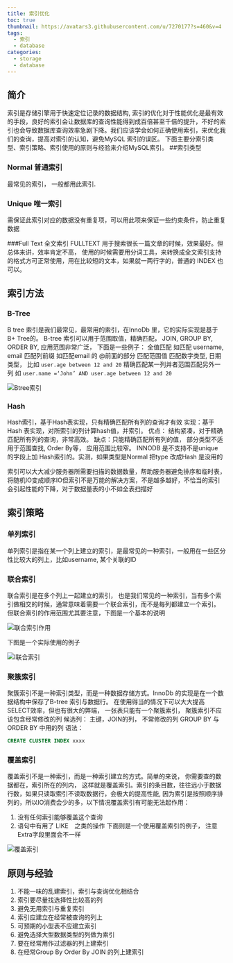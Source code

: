 ```yaml
---
title: 索引优化
toc: true
thumbnail: https://avatars3.githubusercontent.com/u/7270177?s=460&v=4
tags:
  - 索引
  - database
categories:
  - storage
  - database
---
```


## 简介
索引是存储引擎用于快速定位记录的数据结构, 索引的优化对于性能优化是最有效的手段，良好的索引会让数据库的查询性能得到成百倍甚至千倍的提升，不好的索引也会导致数据库查询效率急剧下降。我们应该学会如何正确使用索引，来优化我们的查询，提高对索引的认知，避免MySQL 索引的误区。
下面主要分索引类型、索引策略、索引使用的原则与经验来介绍MySQL索引。
##索引类型

### Normal 普通索引
最常见的索引， 一般都用此索引.

### Unique  唯一索引
需保证此索引对应的数据没有重复项，可以用此项来保证一些约束条件，防止重复数据

###Full Text 全文索引
FULLTEXT 用于搜索很长一篇文章的时候，效果最好。但总体来讲，效率肯定不高， 使用的时候需要用分词工具，来转换成全文索引支持的格式方可正常使用，用在比较短的文本，如果就一两行字的，普通的 INDEX 也可以。

## 索引方法
###	B-Tree
B tree 索引是我们最常见，最常用的索引，在InnoDb 里，它的实际实现是基于B+ Tree的。
B-tree 索引可以用于范围取值，精确匹配， JOIN,  GROUP BY, ORDER BY, 应用范围非常广泛， 下面是一些例子：
全值匹配 如匹配 username, email
匹配列前缀 如匹配email 的 @前面的部分
匹配范围值 匹配数字类型, 日期类型， 比如  `user.age between 12 and 20`
精确匹配某一列并者范围匹配另外一列 如 `user.name =‘John’ AND user.age between 12 and 20`

![Btree索引](https://qhyxpicoss.kujiale.com/2018/12/17/LQL3LDQKAQBZOUTLAAAAAAA8_915x561.png)


###	Hash
Hash索引，基于Hash表实现，只有精确匹配所有列的查询才有效
实现：基于Hash 表实现，对所索引的列计算hash值，并索引。
优点： 结构紧凑，对于精确匹配所有列的查询，非常高效。
缺点：只能精确匹配所有列的值， 部分类型不适用于范围查找, Order By等， 应用范围比较窄。
INNODB 是不支持不是unique 的字段上加 Hash索引的。实测，如果类型是Normal 把type 改成Hash 是没用的


索引可以大大减少服务器所需要扫描的数据数量，帮助服务器避免排序和临时表，将随机IO变成顺序IO但索引不是万能的解决方案，不是越多越好，不恰当的索引会引起性能的下降，对于数据量表的小不如全表扫描好


## 索引策略	
###	单列索引
单列索引是指在某一个列上建立的索引，是最常见的一种索引，一般用在一些区分性比较大的列上，比如username, 某个关联的ID
###	联合索引
联合索引是在多个列上一起建立的索引， 也是我们常见的一种索引，当有多个索引做相交的时候，通常意味着需要一个联合索引，而不是每列都建立一个索引。
但联合索引的作用范围尤其要注意，下图是一个基本的说明

![联合索引作用](https://qhyxpicoss.kujiale.com/2018/12/17/LQLZ2NIKAQBZMZASAAAAADI8_476x398.png)

下图是一个实际使用的例子

![l联合索引](https://qhyxpicoss.kujiale.com/2018/12/17/LQL3LDQKAQBZOUTLAAAAAAI8_904x604.png)

### 聚簇索引
聚簇索引不是一种索引类型，而是一种数据存储方式。InnoDb 的实现是在一个数据结构中保存了B-tree 索引与数据行。
在使用得当的情况下可以大大提高SELECT效率，但也有很大的弊端， 一张表只能有一个聚簇索引， 聚簇索引不应该包含经常修改的列
候选列： 主键，JOIN的列， 不常修改的列 GROUP BY 与ORDER BY 中用的列
语法：
```sql
CREATE CLUSTER INDEX xxxx
```
### 覆盖索引
覆盖索引不是一种索引，而是一种索引建立的方式。简单的来说， 你需要查的数据都在，索引所在的列内， 这样就是覆盖索引。索引的条目数，往往远小于数据行数，如果只读取索引不读取数据行，会极大的提高性能, 因为索引是按照顺序排列的，所以IO消费会少的多，以下情况覆盖索引有可能无法起作用：
1. 没有任何索引能够覆盖这个查询
2. 语句中有用了 LIKE　之类的操作
下面则是一个使用覆盖索引的例子， 注意Extra字段里面会不一样

![覆盖索引](https://qhyxpicoss.kujiale.com/2018/12/17/LQLZ2NIKAQBZMZASAAAAADQ8_906x493.png)

## 原则与经验
1. 不能一味的乱建索引，索引与查询优化相结合
2. 索引要尽量找选择性比较高的列
3. 避免无用索引与重复索引
4. 索引应建立在经常被查询的列上
5. 可预期的小型表不应建立索引
6. 避免选择大型数据类型的列做为索引
7. 要在经常用作过滤器的列上建索引
8. 在经常Group By Order By  JOIN 的列上建索引
